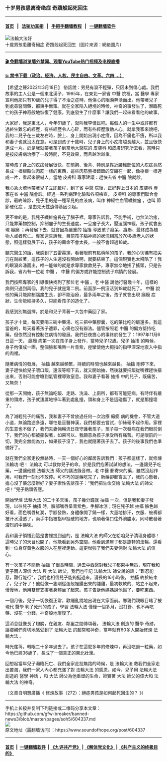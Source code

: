 ### 十岁男孩患离奇绝症  奇蹟般起死回生
------------------------

#### [首页](https://github.com/gfw-breaker/banned-news3/blob/master/README.md) &nbsp;&nbsp;|&nbsp;&nbsp; [法轮功真相](https://github.com/begood0513/basic/blob/master/README.md)  &nbsp;&nbsp;|&nbsp;&nbsp; [手把手翻墙教程](https://github.com/gfw-breaker/guides/wiki)  &nbsp;&nbsp;|&nbsp;&nbsp; [一键翻墙软件](https://github.com/gfw-breaker/nogfw/blob/master/README.md)  



<div><img alt="法輪大法好" src="https://img.soundofhope.org/2022-01/1643558614430.jpg"/>
<br/><figcaption class="caption">
 十歲男孩患離奇絕症 奇蹟般起死回生（圖片來源：網絡圖片）
</figcaption></div><hr/>

#### [ 🎬  免翻墙浏览墙外禁闻、观看YouTube热门视频及电视直播](https://github.com/gfw-breaker/HelloWorld)

#### [ 💥  禁书下载（政治、经济、人权、民主自由、文革、六四 ...）](https://github.com/gfw-breaker/books/blob/master/README.md)

<div><div class="Content__Wrapper sc-1bvya0-0 grZQxZ">
 <p class="meta-top">
  <span class="meta">
   【希望之聲2022年3月18日】
  </span>
  俗話說：男兒有淚不輕彈，只因未到傷心處。我們故事的主人公是一個東北漢子，1995年，在東北一家省
  <ok href="/term/2663?lang=b5">
   中醫
  </ok>
  院裡，當
  <ok href="/term/56579?lang=b5">
   醫學
  </ok>
  專家宣判他那只有10歲的兒子得了不治之症時，他傷心的眼淚奔湧而出。他帶著兒子到處尋醫問藥，都束手無策。就在全家陷入絕境的時候，神奇的事發生了，瀕臨死亡的孩子神奇般地恢復了健康。到底發生了什麼事？讓我們一起來看看他的故事。
 </p>
 <p>
  大家好，我是東北人，今年61歲了，就叫我李佳民吧。每個人的一生中或許都有過終生難忘的經歷，有些經歷令人心碎，而有些經歷激動人心。就拿我家來說吧，我的二兒子在三歲左右時，臉上、身上開始出現小疙瘩，因為不痛也不癢，所以我和妻子也就沒太在意。可是到孩子十歲時，兒子身上的小疙瘩越長越大，並且很快連成一片。於是我就帶著孩子到當地大醫院的
  <ok href="/term/710918?lang=b5">
   皮膚科
  </ok>
  和皮膚研究所去看，當時只是按皮膚病治療了一段時間，不見效果，而且越治越重。
 </p>
 <p>
  當時孩子身上的疙瘩發展很快，在前胸、後背、特別是靠近腰椎部位的大疙瘩竟然長成一根根酷似肉筋一樣的東西，這些肉筋盤根錯節的交織在一起，像樹根一樣連成一片，看起來很嚇人。當地
  <ok href="/term/710918?lang=b5">
   皮膚科
  </ok>
  專家建議：趕快去省
  <ok href="/term/2663?lang=b5">
   中醫
  </ok>
  院就診。
 </p>
 <p>
  我心急火燎地帶著兒子立即啟程，到了省
  <ok href="/term/2663?lang=b5">
   中醫
  </ok>
  院後，正好趕上日本的
  <ok href="/term/710918?lang=b5">
   皮膚科
  </ok>
  專家在省
  <ok href="/term/2663?lang=b5">
   中醫
  </ok>
  院會診。經過一系列病理化驗和各項檢查，
  <ok href="/term/710918?lang=b5">
   皮膚科
  </ok>
  的專家們聯合會診，最終確診，兒子患的是一種罕見的血液病，叫作
  <ok href="/term/710921?lang=b5">
   神經性血管纖維瘤
  </ok>
  ，也叫
  <ok href="/term/710924?lang=b5">
   節節硬化症
  </ok>
  ，是由先天性遺傳基因引起。
 </p>
 <p>
  更不幸的是，我兒子纖維瘤長在了腦子裡。專家告訴我，不能手術，也無法治癒，只能靠藥物控制，抑制瘤子的生長速度，一旦瘤子長大，壓迫腦神經，孩子就會出現
  <ok href="/term/71961?lang=b5">
   癲癇
  </ok>
  ；再發展下去，就會因為嚴重的
  <ok href="/term/117780?lang=b5">
   抽搐
  </ok>
  導致孩子癡呆、癱瘓、最終成為植物人或者死亡。專家還告訴我，目前孩子腦神經的狀況相當於70多歲老人的狀態，照這樣發展下去，孩子的壽命不會太長，一般不會超過18歲。
 </p>
 <p>
  聽完醫生的話，我感到了五雷轟頂，看著眼前有點萌萌的孩子，我的心彷彿有把尖刀在剮絞著，這孩子的人生還沒有開始啊，就要結束了。這個現實也太殘酷了！我的眼淚奔湧而出，唯一能做的就是求專家救救兒子。專家無奈地搖了搖頭，只是告訴我，省內有一位老
  <ok href="/term/2663?lang=b5">
   中醫
  </ok>
  ，
  <ok href="/term/2663?lang=b5">
   中醫
  </ok>
  的偏方或許能控制孩子病情的發展。
 </p>
 <p>
  我們按照專家的引導很快找到了那位老
  <ok href="/term/2663?lang=b5">
   中醫
  </ok>
  。老
  <ok href="/term/2663?lang=b5">
   中醫
  </ok>
  說他行醫幾十年，這樣的病例只遇到兩個，我的兒子就是第二例。前面那一例沒活到18歲就死了。
  <ok href="/term/2663?lang=b5">
   中醫
  </ok>
  說他的藥只能抑制腦瘤生長，卻不能治療，最多兩年之後，孩子就會出現
  <ok href="/term/71961?lang=b5">
   癲癇
  </ok>
  症狀，生命能維持多久，只能看孩子的造化了。
 </p>
 <p>
  我感到別無選擇，於是和兒子背著一大包中藥回了家。
 </p>
 <p>
  孩子才十歲，每天要喝三碗中藥湯、吃三把中藥膠囊，吃的藥比吃的飯還多。我這當爸的，每天看著孩子遭罪，心痛也沒有辦法。儘管按照老
  <ok href="/term/2663?lang=b5">
   中醫
  </ok>
  的偏方堅持吃藥，但依然沒有控制住病情的發展。我們日夜擔心的事終於發生了：1997年11月6日這一天，
  <ok href="/term/71961?lang=b5">
   癲癇
  </ok>
  病第一次在孩子身上發作，當時兒子12歲。兒子
  <ok href="/term/117780?lang=b5">
   抽搐
  </ok>
  的時候，身子佝僂成一團，整個臉和嘴唇一片青紫，痙攣使他大拇指的指甲深深地嵌入中指的肉裡。
 </p>
 <p>
  隨著病情的發展，
  <ok href="/term/117780?lang=b5">
   抽搐
  </ok>
  越來越頻繁，持續的時間也越來越長。
  <ok href="/term/117780?lang=b5">
   抽搐
  </ok>
  剛停下來，妻子趕快給兒子喂口飯，還沒等咽下去，就又開始抽，然後就要把飯從嘴裡趕快摳出來，否則可能會嗆到氣管裡導致窒息。我和妻子看著
  <ok href="/term/117780?lang=b5">
   抽搐
  </ok>
  中的兒子，既痛苦，又無奈！
 </p>
 <p>
  從那一天開始，孩子無論吃飯、走路、洗澡、上廁所，都有可能犯病。有時伴有嚴重的頭疼，孩子就淒厲地慘叫著到處亂撞，頭和身上不是這碰傷了，就是那撞壞了。
 </p>
 <p>
  為了減輕兒子的痛苦，我和妻子不曾放過任何一次治療
  <ok href="/term/71961?lang=b5">
   癲癇
  </ok>
  病的機會，不管大道小道，無論路途多遠，哪怕是巫醫神漢，我們都要去嘗試，卻絲毫不起作用。家裡的生意也不做了，我們夫妻倆輪流日夜守護著孩子，孩子每一次發病在我們眼前倒下，我們的心都被撕裂著，如果可以，我願意為孩子承受所有痛苦。可是眼前的一切，我完全無能為力，如果孩子沒了，我也就隨著孩子去了。孩子的後事我們也準備好了。
 </p>
 <p>
  就在我們全家走投無路時，一天一個好心的鄰居告訴我們：孩子都這樣了，就修煉
  <ok href="/term/968?lang=b5">
   法輪功
  </ok>
  吧！
  <ok href="/term/968?lang=b5">
   法輪功
  </ok>
  可以救你兒子的命。於是我們抱著試試的想法，一邊讓兒子吃藥，一邊讓他聽
  <ok href="/term/8055?lang=b5">
   法輪大法
  </ok>
  師父的講法錄音帶。老
  <ok href="/term/2663?lang=b5">
   中醫
  </ok>
  郵寄來的藥，雖然沒起作用，可我們一刻也不敢停。可不巧的是藥吃完了，新藥卻郵寄丟了，我的心懸著，擔心沒了藥怎麼辦好？妻子索性告訴孩子：“我們把生命交給
  <ok href="/term/8055?lang=b5">
   法輪大法
  </ok>
  的師父吧！”兒子點頭答應。
 </p>
 <p>
  開始學煉
  <ok href="/term/8055?lang=b5">
   法輪大法
  </ok>
  的二十多天後，孩子幾分鐘就
  <ok href="/term/117780?lang=b5">
   抽搐
  </ok>
  一次，但是我和妻子發現，以往兒子
  <ok href="/term/117780?lang=b5">
   抽搐
  </ok>
  時，臉部嘴唇呈青紫色，手腳冰涼；現在兒子越
  <ok href="/term/117780?lang=b5">
   抽搐
  </ok>
  臉色越好看，面色嘴唇紅潤，手腳發熱，身體像開了鍋一樣，大量地排汗，衣服、被褥都被汗水浸透了，兩手中指被指甲摳破的地方，也順著傷口往外淌膿水，同時散發著濃烈的中藥味。
 </p>
 <p>
  我和妻子領悟到這是書裡提到過的，是
  <ok href="/term/8055?lang=b5">
   法輪大法
  </ok>
  的師父在給咱兒子清理身體哪！這時兒子的天目也開了，他能看到另外空間，他看到滿屋子都是旋轉的法輪，還看到一位身穿黃色衣服的人在屋裡走動。這更增強了我們夫妻倆對
  <ok href="/term/8055?lang=b5">
   法輪大法
  </ok>
  的信心。
 </p>
 <p>
  有一次孩子不間斷
  <ok href="/term/117780?lang=b5">
   抽搐
  </ok>
  了很長時間，過去中西醫對我兒子都束手無策，現在我和妻子兩人深信
  <ok href="/term/56274?lang=b5">
   大法
  </ok>
  與
  <ok href="/term/56274?lang=b5">
   大法
  </ok>
  師父，我們也牢記
  <ok href="/term/8055?lang=b5">
   法輪大法
  </ok>
  師父說的話：“難忍能忍，難行能行”，我們也相信兒子能夠挺過來。漫長的16小時後，
  <ok href="/term/117780?lang=b5">
   抽搐
  </ok>
  終於結束了，兒子好了！他就像一隻剛從蛋殼裡鑽出來的雛雞，最初軟軟的、站立不起來，慢慢地，他用雙臂支撐著身體坐了起來。孩子告訴他媽媽說他餓了，要吃東西。
 </p>
 <p>
  一個月後，兒子一切恢復正常，歡蹦亂跳地出現在大家面前。鄉親們親眼目睹了被現代
  <ok href="/term/56579?lang=b5">
   醫學
  </ok>
  判了死刑的孩子，學習
  <ok href="/term/8055?lang=b5">
   法輪大法
  </ok>
  僅僅一個多月，沒打針、也不再吃藥、沒花一分錢，神奇般地康復了。
 </p>
 <p>
  這消息就像長了翅膀，在親友、鄰里之間傳頌著。
  <ok href="/term/8055?lang=b5">
   法輪大法
  </ok>
  創造的
  <ok href="/term/56579?lang=b5">
   醫學
  </ok>
  奇跡，讓鄉親們真切地感受到了
  <ok href="/term/8055?lang=b5">
   法輪大法
  </ok>
  的超常和神奇，當年就有60多人開始修煉
  <ok href="/term/8055?lang=b5">
   法輪大法
  </ok>
  。
 </p>
 <p>
  時光荏苒，轉眼二十多年過去了。孩子在這麼多年的修煉中，再沒吃過一粒藥，如今他已經36歲了，長成了一個真正的東北壯漢。
 </p>
 <p>
  回想起當年兒子瀕臨死亡、我們全家走投無路的時候，是
  <ok href="/term/8055?lang=b5">
   法輪大法
  </ok>
  救我們全家走出苦海，我們一家人內心都充滿了對
  <ok href="/term/8055?lang=b5">
   法輪大法
  </ok>
  的感恩。如今，兒子用
  <ok href="/term/8055?lang=b5">
   法輪大法
  </ok>
  創造的
  <ok href="/term/56579?lang=b5">
   醫學
  </ok>
  <ok href="/term/14047?lang=b5">
   神話
  </ok>
  ，和
  <ok href="/term/56274?lang=b5">
   大法
  </ok>
  師父為他重塑的生命，證實著
  <ok href="/term/56274?lang=b5">
   大法
  </ok>
  師父的偉大和
  <ok href="/term/8055?lang=b5">
   法輪大法
  </ok>
  的神奇。
 </p>
 <p>
  （文章自明慧廣播《
  <ok href="https://www.mhradio.org/showprogram/12927.html">
   修煉故事（272）：絕症男孩是如何起死回生的？
  </ok>
  》）
 </p>
</div>
</div>
<hr/>
手机上长按并复制下列链接或二维码分享本文章：<br/>
https://github.com/gfw-breaker/banned-news3/blob/master/pages/soh5/604337.md <br/>
<a href='https://github.com/gfw-breaker/banned-news3/blob/master/pages/soh5/604337.md'><img src='https://github.com/gfw-breaker/banned-news3/blob/master/pages/soh5/604337.md.png'/></a> <br/>
原文地址（需翻墙访问）：https://www.soundofhope.org/post/604337


------------------------
#### [首页](https://github.com/gfw-breaker/banned-news3/blob/master/README.md) &nbsp;|&nbsp; [一键翻墙软件](https://github.com/gfw-breaker/nogfw/blob/master/README.md) &nbsp;| [《九评共产党》](https://github.com/gfw-breaker/9ping.md/blob/master/README.md#九评之一评共产党是什么) | [《解体党文化》](https://github.com/gfw-breaker/jtdwh.md/blob/master/README.md) | [《共产主义的终极目的》](https://github.com/gfw-breaker/gczydzjmd.md/blob/master/README.md)


<img src='http://gfw-breaker.win/banned-news3/pages/soh5/604337.md' width='0px' height='0px'/>